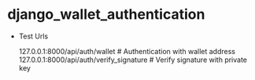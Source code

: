 # django_wallet_authentication

- Test Urls
  
  127.0.0.1:8000/api/auth/wallet   # Authentication with wallet address
  127.0.0.1:8000/api/auth/verify_signature  # Verify signature with private key
